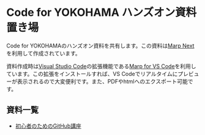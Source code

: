 Code for YOKOHAMA ハンズオン資料置き場
====

Code for YOKOHAMAのハンズオン資料を共有します。この資料は[Marp Next](https://marp.app/)を利用して作成されています。

資料作成時は[Visual Studio Code](https://code.visualstudio.com/)の拡張機能である[Marp for VS Code](https://marketplace.visualstudio.com/items?itemName=marp-team.marp-vscode)を利用しています。この拡張をインストールすれば、VS Codeでリアルタイムにプレビューが表示されるので大変便利です。また、PDFやhtmlへのエクスポート可能です。

## 資料一覧

- [初心者のためのGitHub講座](./GitHub/)
